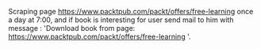 Scraping page https://www.packtpub.com/packt/offers/free-learning once a day at 7:00, and  if book is interesting for user send mail to him with message : 'Download book from page: https://www.packtpub.com/packt/offers/free-learning '. 
